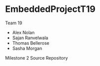 # EmbeddedProjectT19

Team 19
* Alex Nolan
* Sajan Ranvelwala
* Thomas Bellerose
* Sasha Morgan

Milestone 2 Source Repository